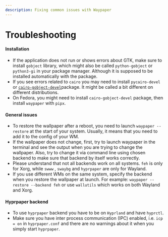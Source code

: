 ```yaml
---
description: Fixing common issues with Waypaper
---
```


# Troubleshooting

#### Installation

* If the application does not run or shows errors about GTK, make sure to install `gobject` library, which might also be called `python-gobject` or `python3-gi` in your package manager. Although it is supposed to be installed automatically with the package.
* If you see errors related to `cairo` you may need to install `pycairo-devel` or [`cairo-gobject-devel`](https://packages.fedoraproject.org/pkgs/cairo/cairo-gobject-devel/)package. It might be called a bit different on different distributions.
* On Fedora, you might need to install `cairo-gobject-devel` package, then install `waypaper` with `pipx`.

#### General issues

* To restore the wallpaper after a reboot, you need to launch `waypaper --restore` at the start of your system. Usually, it means that you need to add it to the config of your WM.
* If the wallpaper does not change, first, try to launch waypaper in the terminal and see the output when you are trying to change the wallpaper. Also, try to change it via command line using chosen backend to make sure that backend by itself works correctly.
* Please understand that not all backends work on all systems. `feh` is only for Xorg, while `swww` , `swaybg` and `hyprpaper` are only for Wayland.
* If you use different WMs on the same system, specify the backend when you restore the wallpaper at launch. For example: `waypaper --restore --backend feh` or use `wallutils` which works on both Wayland and Xorg.

#### Hyprpaper backend

* To use `hyprpaper` backend you have to be on `Hyprland` and have `hyprctl`.
* Make sure you have inter process communication (IPC) enabled, i.e. `icp = on` in `hyprpaper.conf` and there are no warnings about it when you simply start `hyprpaper`.
